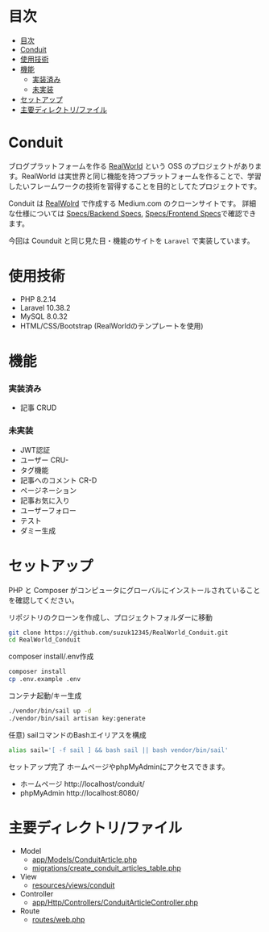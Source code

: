 # 目次
- [目次](#目次)
- [Conduit](#conduit)
- [使用技術](#使用技術)
- [機能](#機能)
    - [実装済み](#実装済み)
    - [未実装](#未実装)
- [セットアップ](#セットアップ)
- [主要ディレクトリ/ファイル](#主要ディレクトリファイル)

# Conduit

ブログプラットフォームを作る [RealWorld](https://github.com/gothinkster/realworld/tree/main) という OSS のプロジェクトがあります。RealWorld は実世界と同じ機能を持つプラットフォームを作ることで、学習したいフレームワークの技術を習得することを目的としてたプロジェクトです。

Conduit は [RealWolrd](https://demo.realworld.io/#/) で作成する Medium.com のクローンサイトです。
詳細な仕様については [Specs/Backend Specs](https://realworld-docs.netlify.app/docs/specs/backend-specs/introduction), [Specs/Frontend Specs](https://realworld-docs.netlify.app/docs/specs/frontend-specs/templates)で確認できます。

今回は Counduit と同じ見た目・機能のサイトを `Laravel` で実装しています。

# 使用技術

- PHP 8.2.14
- Laravel 10.38.2
- MySQL 8.0.32
- HTML/CSS/Bootstrap (RealWorldのテンプレートを使用)

# 機能

### 実装済み
- 記事 CRUD

### 未実装
- JWT認証
- ユーザー CRU-
- タグ機能
- 記事へのコメント CR-D
- ページネーション
- 記事お気に入り
- ユーザーフォロー
- テスト
- ダミー生成

# セットアップ
PHP と Composer がコンピュータにグローバルにインストールされていることを確認してください。

リポジトリのクローンを作成し、プロジェクトフォルダーに移動
```bash
git clone https://github.com/suzuk12345/RealWorld_Conduit.git
cd RealWorld_Conduit
```

composer install/.env作成
```bash
composer install
cp .env.example .env
```

コンテナ起動/キー生成
```bash
./vendor/bin/sail up -d
./vendor/bin/sail artisan key:generate
```

任意) sailコマンドのBashエイリアスを構成
```bash
alias sail='[ -f sail ] && bash sail || bash vendor/bin/sail'
```

セットアップ完了 ホームページやphpMyAdminにアクセスできます。
- ホームページ
http://localhost/conduit/
- phpMyAdmin
http://localhost:8080/

# 主要ディレクトリ/ファイル
- Model
    - [app/Models/ConduitArticle.php](https://github.com/suzuk12345/RealWorld_Conduit/blob/master/app/Models/ConduitArticle.php)
    - [migrations/create_conduit_articles_table.php](https://github.com/suzuk12345/RealWorld_Conduit/blob/master/database/migrations/2023_12_23_113214_create_conduit_articles_table.php)
- View
    - [resources/views/conduit](https://github.com/suzuk12345/RealWorld_Conduit/tree/master/resources/views/conduit)
- Controller
    - [app/Http/Controllers/ConduitArticleController.php](https://github.com/suzuk12345/RealWorld_Conduit/blob/master/app/Http/Controllers/ConduitArticleController.php)
- Route
    - [routes/web.php](https://github.com/suzuk12345/RealWorld_Conduit/blob/master/routes/web.php)
